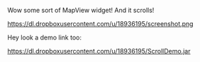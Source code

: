 Wow some sort of MapView widget! And it scrolls!

https://dl.dropboxusercontent.com/u/18936195/screenshot.png

Hey look a demo link too:

https://dl.dropboxusercontent.com/u/18936195/ScrollDemo.jar
